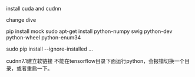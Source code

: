install cuda and cudnn

change dive

pip install mock
sudo apt-get install python-numpy swig python-dev python-wheel python-enum34


sudo pip install --ignore-installed ...

cudnn7.1建立软链接
不能在tensorflow目录下面运行python，会报错切换一个目录，或者重启一下。
